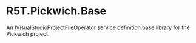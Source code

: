 # R5T.Pickwich.Base
An IVisualStudioProjectFileOperator service definition base library for the Pickwich project.
